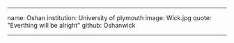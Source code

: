 ---

name: Oshan
institution: University of plymouth
image: Wick.jpg
quote: "Everthing will be alright"
github: Oshanwick

----